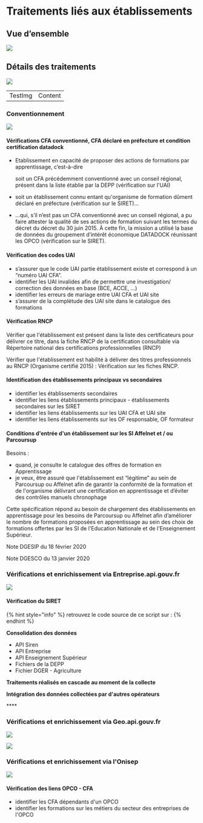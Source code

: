# Traitements liés aux établissements

## Vue d’ensemble

![](../.gitbook/assets/mise-a-jour-etablissement%20%281%29.png)

## Détails des traitements 

![](../.gitbook/assets/traitementseta.png)

|  |  |
| :--- | :--- |
| TestImg | Content |

### Conventionnement

![](../.gitbook/assets/conventionnement.png)

#### Vérifications CFA conventionné, CFA déclaré en préfecture et condition certification datadock

* Etablissement en capacité de proposer des actions de formations par apprentissage, c’est-à-dire

  soit un CFA précédemment conventionné avec un conseil régional, présent dans la liste établie par la DEPP \(vérification sur l'UAI\)

* soit un établissement connu entant qu'organisme de formation dûment déclaré en préfecture \(vérification sur le SIRET\)...
* ...qui, s’il n’est pas un CFA conventionné avec un conseil régional, a pu faire attester la qualité de ses actions de formation suivant les termes du décret du décret du 30 juin 2015. À cette fin, la mission a utilisé la base de données du groupement d’intérêt économique DATADOCK réunissant les OPCO \(vérification sur le SIRET\).

#### Vérification des codes UAI

* s’assurer que le code UAI partie établissement existe et correspond à un “numéro UAI CFA”.
* identifier les UAI invalides afin de permettre une investigation/ correction des données en base \(BCE, ACCE, ...\)
* identifier les erreurs de mariage entre UAI CFA et UAI site
* s’assurer de la complétude des UAI site dans le catalogue des formations

#### Vérification RNCP

Vérifier que l'établissement est présent dans la liste des certificateurs pour délivrer ce titre, dans la fiche RNCP de la certification consultable via Répertoire national des certifications professionnelles \(RNCP\)

Vérifier que l'établissement est habilité à délivrer des titres professionnels au RNCP \(Organisme certifié 2015\) : Vérification sur les fiches RNCP.

#### Identification des établissements principaux vs secondaires

* identifier les établissements secondaires 
* identifier les liens établissements principaux - établissements secondaires sur les SIRET 
* identifier les liens établissements sur les UAI CFA et UAI site 
* identifier les liens établissements sur les OF responsable, OF formateur

#### Conditions d'entrée d'un établissement sur les SI Affelnet et / ou Parcoursup

Besoins :   
- quand, je consulte le catalogue des offres de formation en Apprentissage  
- je veux, être assuré que l'établissement est “légitime” au sein de Parcoursup ou Affelnet afin de garantir la conformité de la formation et de l'organisme délivrant une certification en apprentissage et d’éviter des contrôles manuels chronophage

Cette spécification répond au besoin de chargement des établissements en apprentissage pour les besoins de Parcoursup ou Affelnet afin d’améliorer le nombre de formations proposées en apprentissage au sein des choix de formations offertes par les SI de l'Education Nationale et de l'Enseignement Supérieur.

Note DGESIP du 18 février 2020

Note DGESCO du 13 janvier 2020

###  Vérifications et enrichissement via Entreprise.api.gouv.fr

![](../.gitbook/assets/apientreprise.png)

#### Vérification du SIRET

{% hint style="info" %}
retrouvez le code source de ce script sur : 
{% endhint %}

**Consolidation des données**

* API Siren 
* API Entreprise 
* API Enseignement Supérieur 
* Fichiers de la DEPP 
* Fichier DGER - Agriculture

**Traitements réalisés en cascade au moment de la collecte**

**Intégration des données collectées par d'autres opérateurs** 

\*\*\*\*

### Vérifications et enrichissement via Geo.api.gouv.fr

![](../.gitbook/assets/geoapi.png)

![](../.gitbook/assets/apigeo2.png)

### Vérifications et enrichissement via l'Onisep

![](../.gitbook/assets/onisep.png)











#### Vérification des liens OPCO - CFA

* identifier les CFA dépendants d'un OPCO
* identifier les formations sur les métiers du secteur des entreprises de l'OPCO

